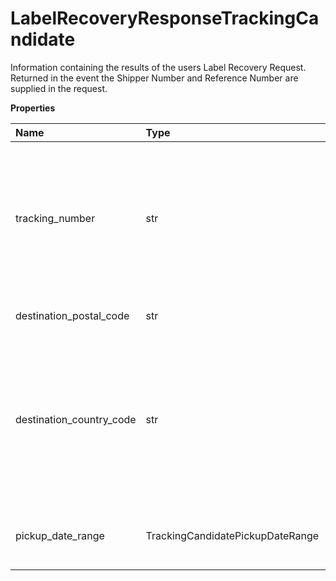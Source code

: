 # LabelRecoveryResponseTrackingCandidate

Information containing the results of the users Label Recovery Request. Returned in the event the Shipper Number and Reference Number are supplied in the request.

**Properties**

| Name                     | Type                             | Required | Description                                                                                                             |
| :----------------------- | :------------------------------- | :------- | :---------------------------------------------------------------------------------------------------------------------- |
| tracking_number          | str                              | ✅       | Packaging Tracking Number Only supported for the web small package shipment so only supported 18 digit                  |
| destination_postal_code  | str                              | ❌       | Destination postal code candidate                                                                                       |
| destination_country_code | str                              | ❌       | Destination country or territory code candidate, like US = USA, CA = Canada Must be valid ups country or territory code |
| pickup_date_range        | TrackingCandidatePickupDateRange | ❌       | A range of time the package was picked up.                                                                              |

<!-- This file was generated by liblab | https://liblab.com/ -->
